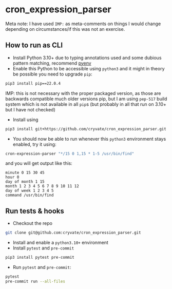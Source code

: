 cron_expression_parser
=====================

Meta note: I have used `IMP:` as meta-comments on things I would change depending on circumstances/if this was not an
exercise.

How to run as CLI
-----------------
- Install Python 3.10+ due to typing annotations used and some dubious pattern matching,
  recommend [pyenv](https://github.com/pyenv/pyenv)
- Enable this Python to be accessible using `python3` and it might in theory be possible you need to upgrade `pip`:
```bash
pip3 install pip==22.0.4
```
IMP: this is not necessary with the proper packaged version, as those are backwards compatible much older versions
pip, but I am using `pep-517` build system which is not available in all `pip`s (but probably in all that run on 3.10+
but I have not checked)
- Install using
```bash
pip3 install git+https://github.com/cryvate/cron_expression_parser.git
```
- You should now be able to run whenever this `python3` environment stays enabled, try it using:
```bash
cron-expression-parser "*/15 0 1,15 * 1-5 /usr/bin/find"
```
and you will get output like this:
```
minute 0 15 30 45
hour 0
day of month 1 15
month 1 2 3 4 5 6 7 8 9 10 11 12
day of week 1 2 3 4 5
command /usr/bin/find
```

Run tests & hooks
---------
- Checkout the repo
```bash
git clone git@github.com:cryvate/cron_expression_parser.git
```
- Install and enable a `python3.10+` environment
- Install `pytest` and `pre-commit`
```bash
pip3 install pytest pre-commit
```
- Run `pytest` and `pre-commit`:
```bash
pytest
pre-commit run --all-files
```
